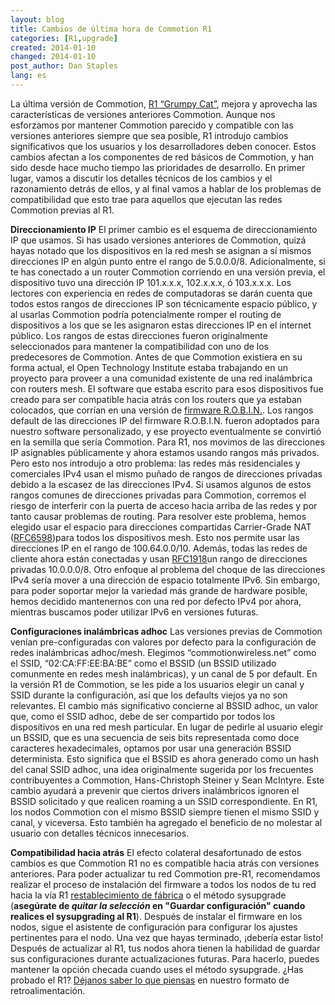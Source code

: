 ```yaml
---
layout: blog
title: Cambios de última hora de Commotion R1
categories: [R1,upgrade]
created: 2014-01-10
changed: 2014-01-10
post_author: Dan Staples
lang: es
---
```

 La última versión de Commotion, <a href="https://commotionwireless.net/download/routers">R1 “Grumpy Cat”</a>, mejora y aprovecha las características de versiones anteriores Commotion. Aunque nos esforzamos por mantener Commotion parecido y compatible con las versiones anteriores siempre que sea posible, R1 introdujo cambios significativos que los usuarios y los desarrolladores deben conocer.<!--more--> Estos cambios afectan a los componentes de red básicos de Commotion, y han sido desde hace mucho tiempo las prioridades de desarrollo. En primer lugar, vamos a discutir los detalles técnicos de los cambios y el razonamiento detrás de ellos, y al final vamos a hablar de los problemas de compatibilidad que esto trae para aquellos que ejecutan las redes Commotion previas al R1.

**Direccionamiento IP**
El primer cambio es el esquema de direccionamiento IP que usamos. Si has usado versiones anteriores de Commotion, quizá hayas notado que los dispositivos en la red mesh se asignan a sí mismos direcciones IP en algún punto entre el rango de 5.0.0.0/8. Adicionalmente, si te has conectado a un router Commotion corriendo en una versión previa, el dispositivo tuvo una dirección IP 101.x.x.x, 102.x.x.x, ó 103.x.x.x. Los lectores con experiencia en redes de computadoras se darán cuenta que todos estos rangos de direcciones IP son técnicamente espacio público, y al usarlas Commotion podría potencialmente romper el routing de dispositivos a los que se les asignaron estas direcciones IP en el internet público.
Los rangos de estas direcciones fueron originalmente seleccionados para mantener la compatibilidad con uno de los predecesores de Commotion. Antes de que Commotion existiera en su forma actual, el Open Technology Institute estaba trabajando en un proyecto para proveer a una comunidad existente de una red inalámbrica con routers mesh. El software que estaba escrito para esos dispositivos fue creado para ser compatible hacia atrás con los routers que ya estaban colocados, que corrían en una versión de <a href="http://robin.forumup.it" target="_blank">firmware R.O.B.I.N.</a>. Los rangos default de las direcciones IP del firmware R.O.B.I.N. fueron adoptados para nuestro software personalizado, y ese proyecto eventualmente se convirtió en la semilla que sería Commotion. 
Para R1, nos movimos de las direcciones IP asignables públicamente y ahora estamos usando rangos más privados. Pero esto nos introdujo a otro problema: las redes más residenciales y comerciales IPv4 usan el mismo puñado de rangos de direcciones privadas debido a la escasez de las direcciones IPv4. Si usamos algunos de estos rangos comunes de direcciones privadas para Commotion, corremos el riesgo de interferir con la puerta de acceso hacia arriba de las redes y por tanto causar problemas de routing.
Para resolver este problema, hemos elegido usar el espacio para direcciones compartidas Carrier-Grade NAT (<a href="http://tools.ietf.org/search/rfc6598" target="_blank">RFC6598</a>)para todos los dispositivos mesh. Esto nos permite usar las direcciones IP en el rango de 100.64.0.0/10. Además, todas las redes de cliente ahora están conectadas y usan <a href="http://tools.ietf.org/html/rfc1918" target="_blank">RFC1918</a>un rango de direcciones privadas 10.0.0.0/8.
Otro enfoque al problema del choque de las direcciones IPv4 sería mover a una dirección de espacio totalmente IPv6. Sin embargo, para poder soportar mejor la variedad más grande de hardware posible, hemos decidido mantenernos con una red por defecto IPv4 por ahora, mientras buscamos poder utilizar IPv6 en versiones futuras.

**Configuraciones inalámbricas adhoc**
Las versiones previas de Commotion venían pre-configuradas con valores por defecto para la configuración de redes inalámbricas adhoc/mesh. Elegimos “commotionwireless.net” como el SSID, “02:CA:FF:EE:BA:BE” como el BSSID (un BSSID utilizado comunmente en redes mesh inalámbricas), y un canal de 5 por default. En la versión R1 de Commotion, se les pide a los usuarios elegir un canal y SSID durante la configuración, así que los defaults viejos ya no son relevantes.
El cambio más significativo concierne al BSSID adhoc, un valor que, como el SSID adhoc, debe de ser compartido por todos los dispositivos en una red mesh particular. En lugar de pedirle al usuario elegir un BSSID, que es una secuencia de seis bits representada como doce caracteres hexadecimales, optamos por usar una generación BSSID determinista. Esto significa que el BSSID es ahora generado como un hash del canal SSID adhoc, una idea originalmente sugerida por los frecuentes contribuyentes a Commotion, Hans-Christoph Steiner y Sean McIntyre.
Este cambio ayudará a prevenir que ciertos drivers inalámbricos ignoren el BSSID solicitado y que realicen roaming a un SSID correspondiente. En R1, los nodos Commotion con el mismo BSSID siempre tienen el mismo SSID y canal, y viceversa. 
Esto también ha agregado el beneficio de no molestar al usuario con detalles técnicos innecesarios.

**Compatibilidad hacia atrás**
El efecto colateral desafortunado de estos cambios es que Commotion R1 no es compatible hacia atrás con versiones anteriores. Para poder actualizar tu red Commotion pre-R1, recomendamos realizar el proceso de instalación del firmware a todos los nodos de tu red hacia la vía R1 <a href="https://commotionwireless.net/docs/cck/installing-configuring/install-and-recover-tftp">restablecimiento de fábrica</a> o el método sysupgrade (**asegúrate de *quitar la selección* en "Guardar configuración" cuando realices el sysupgrading al R1**). Después de instalar el firmware en los nodos, sigue el asistente de configuración para configurar los ajustes pertinentes para el nodo. Una vez que hayas terminado, ¡debería estar listo!
Después de actualizar al R1, tus nodos ahora tienen la habilidad de guardar sus configuraciones durante actualizaciones futuras. Para hacerlo, puedes mantener la opción checada cuando uses el método sysupgrade.
¿Has probado el R1? <a href="https://commotionwireless.net/contact">Déjanos saber lo que piensas</a> en nuestro formato de retroalimentación.


